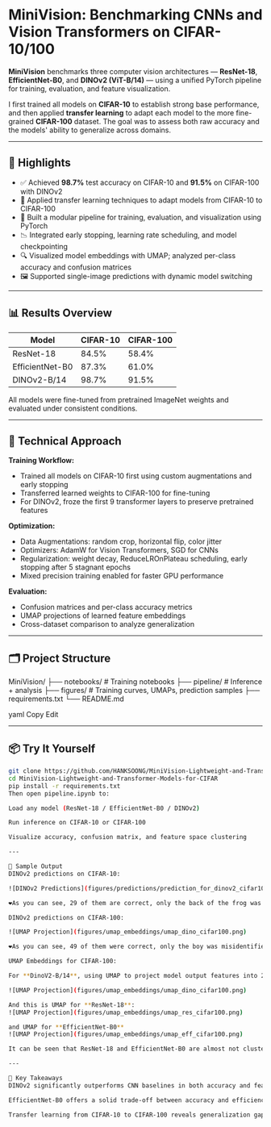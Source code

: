 # MiniVision: Benchmarking CNNs and Vision Transformers on CIFAR-10/100

**MiniVision** benchmarks three computer vision architectures — **ResNet-18**, **EfficientNet-B0**, and **DINOv2 (ViT-B/14)** — using a unified PyTorch pipeline for training, evaluation, and feature visualization.

I first trained all models on **CIFAR-10** to establish strong base performance, and then applied **transfer learning** to adapt each model to the more fine-grained **CIFAR-100** dataset. The goal was to assess both raw accuracy and the models' ability to generalize across domains.

---

## 🚀 Highlights

- ✅ Achieved **98.7%** test accuracy on CIFAR-10 and **91.5%** on CIFAR-100 with DINOv2
- 🔁 Applied transfer learning techniques to adapt models from CIFAR-10 to CIFAR-100
- 🧠 Built a modular pipeline for training, evaluation, and visualization using PyTorch
- 📉 Integrated early stopping, learning rate scheduling, and model checkpointing
- 🔍 Visualized model embeddings with UMAP; analyzed per-class accuracy and confusion matrices
- 🖼️ Supported single-image predictions with dynamic model switching

---

## 📊 Results Overview

| Model           | CIFAR-10 | CIFAR-100 |
|----------------|----------|-----------|
| ResNet-18       | 84.5%    | 58.4%     |
| EfficientNet-B0 | 87.3%    | 61.0%     |
| DINOv2-B/14     | 98.7%    | 91.5%     |

All models were fine-tuned from pretrained ImageNet weights and evaluated under consistent conditions.

---

## 🧪 Technical Approach

**Training Workflow:**
- Trained all models on CIFAR-10 first using custom augmentations and early stopping
- Transferred learned weights to CIFAR-100 for fine-tuning
- For DINOv2, froze the first 9 transformer layers to preserve pretrained features

**Optimization:**
- Data Augmentations: random crop, horizontal flip, color jitter
- Optimizers: AdamW for Vision Transformers, SGD for CNNs
- Regularization: weight decay, ReduceLROnPlateau scheduling, early stopping after 5 stagnant epochs
- Mixed precision training enabled for faster GPU performance

**Evaluation:**
- Confusion matrices and per-class accuracy metrics
- UMAP projections of learned feature embeddings
- Cross-dataset comparison to analyze generalization

---

## 🗂️ Project Structure

MiniVision/
├── notebooks/ # Training notebooks
├── pipeline/ # Inference + analysis
├── figures/ # Training curves, UMAPs, prediction samples
├── requirements.txt
└── README.md

yaml
Copy
Edit

---

## 📦 Try It Yourself

```bash
git clone https://github.com/HANKSOONG/MiniVision-Lightweight-and-Transformer-Models-for-CIFAR.git
cd MiniVision-Lightweight-and-Transformer-Models-for-CIFAR
pip install -r requirements.txt
Then open pipeline.ipynb to:

Load any model (ResNet-18 / EfficientNet-B0 / DINOv2)

Run inference on CIFAR-10 or CIFAR-100

Visualize accuracy, confusion matrix, and feature space clustering

---

📸 Sample Output
DINOv2 predictions on CIFAR-10:

![DINOv2 Predictions](figures/predictions/prediction_for_dinov2_cifar10.png)

❤️As you can see, 29 of them are correct, only the back of the frog was misidentified as a cat.

DINOv2 predictions on CIFAR-100:

![UMAP Projection](figures/umap_embeddings/umap_dino_cifar100.png)

❤️As you can see, 49 of them were correct, only the boy was misidentified as a baby (but he is indeed a **baby boy**)

UMAP Embeddings for CIFAR-100:

For **DinoV2-B/14**, using UMAP to project model output features into 2D space:

![UMAP Projection](figures/umap_embeddings/umap_dino_cifar100.png)

And this is UMAP for **ResNet-18**:
![UMAP Projection](figures/umap_embeddings/umap_res_cifar100.png)

and UMAP for **EfficientNet-B0**
![UMAP Projection](figures/umap_embeddings/umap_eff_cifar100.png)

It can be seen that ResNet-18 and EfficientNet-B0 are almost not clustered compared to dinov2-B14, which largely reflects their low accuracy in a large number of classification fields (cifar100).

---

🔑 Key Takeaways
DINOv2 significantly outperforms CNN baselines in both accuracy and feature clarity

EfficientNet-B0 offers a solid trade-off between accuracy and efficiency

Transfer learning from CIFAR-10 to CIFAR-100 reveals generalization gaps in CNNs
